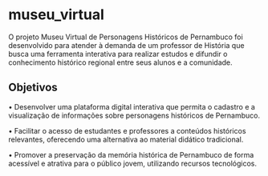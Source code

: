 # museu_virtual
O projeto Museu Virtual de Personagens Históricos de Pernambuco foi desenvolvido para atender à demanda de um professor de História que busca uma ferramenta interativa para realizar estudos e difundir o conhecimento histórico regional entre seus alunos e a comunidade. 

## Objetivos
•	Desenvolver uma plataforma digital interativa que permita o cadastro e a visualização de informações sobre personagens históricos de Pernambuco.

•	Facilitar o acesso de estudantes e professores a conteúdos históricos relevantes, oferecendo uma alternativa ao material didático tradicional.

•	Promover a preservação da memória histórica de Pernambuco de forma acessível e atrativa para o público jovem, utilizando recursos tecnológicos.


